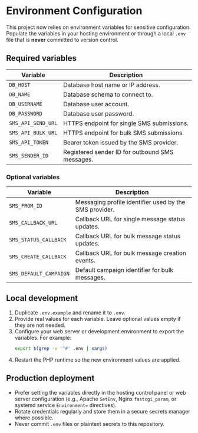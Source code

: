 # Environment Configuration

This project now relies on environment variables for sensitive configuration. Populate the variables in your hosting environment or through a local `.env` file that is **never** committed to version control.

## Required variables

| Variable | Description |
| --- | --- |
| `DB_HOST` | Database host name or IP address. |
| `DB_NAME` | Database schema to connect to. |
| `DB_USERNAME` | Database user account. |
| `DB_PASSWORD` | Database user password. |
| `SMS_API_SEND_URL` | HTTPS endpoint for single SMS submissions. |
| `SMS_API_BULK_URL` | HTTPS endpoint for bulk SMS submissions. |
| `SMS_API_TOKEN` | Bearer token issued by the SMS provider. |
| `SMS_SENDER_ID` | Registered sender ID for outbound SMS messages. |

### Optional variables

| Variable | Description |
| --- | --- |
| `SMS_FROM_ID` | Messaging profile identifier used by the SMS provider. |
| `SMS_CALLBACK_URL` | Callback URL for single message status updates. |
| `SMS_STATUS_CALLBACK` | Callback URL for bulk message status updates. |
| `SMS_CREATE_CALLBACK` | Callback URL for bulk message creation events. |
| `SMS_DEFAULT_CAMPAIGN` | Default campaign identifier for bulk messages. |

## Local development

1. Duplicate `.env.example` and rename it to `.env`.
2. Provide real values for each variable. Leave optional values empty if they are not needed.
3. Configure your web server or development environment to export the variables. For example:
   ```bash
   export $(grep -v '^#' .env | xargs)
   ```
4. Restart the PHP runtime so the new environment values are applied.

## Production deployment

* Prefer setting the variables directly in the hosting control panel or web server configuration (e.g., Apache `SetEnv`, Nginx `fastcgi_param`, or systemd service `Environment=` directives).
* Rotate credentials regularly and store them in a secure secrets manager where possible.
* Never commit `.env` files or plaintext secrets to this repository.
